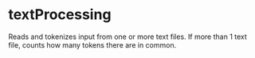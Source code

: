 # textProcessing
Reads and tokenizes input from one or more text files. If more than 1 text file, counts how many tokens there are in common.
